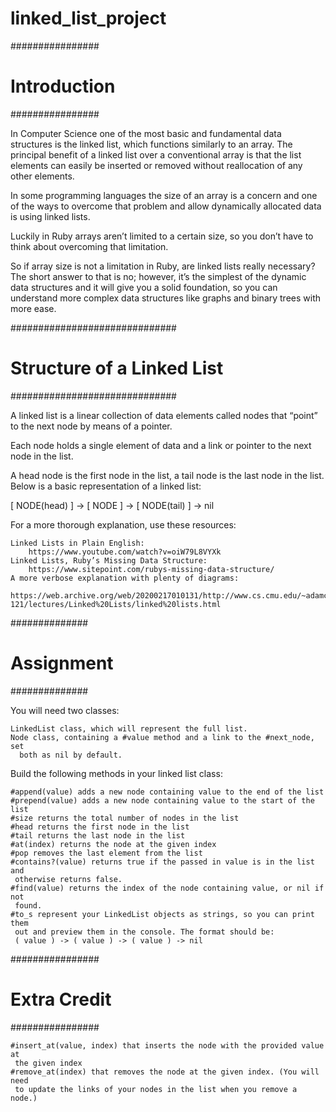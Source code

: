 # linked_list_project

################
# Introduction #
################

In Computer Science one of the most basic and fundamental data structures is
the linked list, which functions similarly to an array. The principal benefit
of a linked list over a conventional array is that the list elements can easily
be inserted or removed without reallocation of any other elements.

In some programming languages the size of an array is a concern and one of the
ways to overcome that problem and allow dynamically allocated data is using
linked lists.

Luckily in Ruby arrays aren’t limited to a certain size, so you don’t have to
think about overcoming that limitation.

So if array size is not a limitation in Ruby, are linked lists really necessary?
The short answer to that is no; however, it’s the simplest of the dynamic data
structures and it will give you a solid foundation, so you can understand more
complex data structures like graphs and binary trees with more ease.

##############################
# Structure of a Linked List #
##############################

A linked list is a linear collection of data elements called nodes that “point”
to the next node by means of a pointer.

Each node holds a single element of data and a link or pointer to the next node
in the list.

A head node is the first node in the list, a tail node is the last node in the
list. Below is a basic representation of a linked list:

[ NODE(head) ] -> [ NODE ] -> [ NODE(tail) ] -> nil

For a more thorough explanation, use these resources:

    Linked Lists in Plain English:
        https://www.youtube.com/watch?v=oiW79L8VYXk
    Linked Lists, Ruby’s Missing Data Structure:
        https://www.sitepoint.com/rubys-missing-data-structure/
    A more verbose explanation with plenty of diagrams:
        https://web.archive.org/web/20200217010131/http://www.cs.cmu.edu/~adamchik/15-121/lectures/Linked%20Lists/linked%20lists.html

##############
# Assignment #
##############

You will need two classes:

    LinkedList class, which will represent the full list.
    Node class, containing a #value method and a link to the #next_node, set
      both as nil by default.

Build the following methods in your linked list class:

    #append(value) adds a new node containing value to the end of the list
    #prepend(value) adds a new node containing value to the start of the list
    #size returns the total number of nodes in the list
    #head returns the first node in the list
    #tail returns the last node in the list
    #at(index) returns the node at the given index
    #pop removes the last element from the list
    #contains?(value) returns true if the passed in value is in the list and
     otherwise returns false.
    #find(value) returns the index of the node containing value, or nil if not
     found.
    #to_s represent your LinkedList objects as strings, so you can print them
     out and preview them in the console. The format should be:
     ( value ) -> ( value ) -> ( value ) -> nil

################
# Extra Credit #
################

    #insert_at(value, index) that inserts the node with the provided value at
     the given index
    #remove_at(index) that removes the node at the given index. (You will need
     to update the links of your nodes in the list when you remove a node.)

